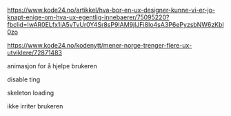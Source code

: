 
https://www.kode24.no/artikkel/hva-bor-en-ux-designer-kunne-vi-er-jo-knapt-enige-om-hva-ux-egentlig-innebaerer/75095220?fbclid=IwAR0ELfx1iA5vTvUr0Y4Sr8sP9IAM9jlJFi8Io4sA3P6ePyzsbNW6zKbl0zo

https://www.kode24.no/kodenytt/mener-norge-trenger-flere-ux-utviklere/72871483



animasjon for å hjelpe brukeren

disable ting

skeleton loading

ikke irriter brukeren